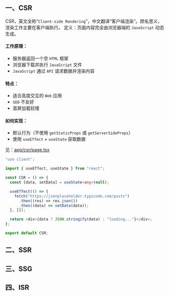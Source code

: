 ## 一、CSR

CSR，英文全称“`Client-side Rendering`”，中文翻译“客户端渲染”。顾名思义，渲染工作主要在客户端执行。
定义：页面内容完全由浏览器端的 `JavaScript` 动态生成。

#### 工作原理：

- 服务器返回一个空 `HTML` 框架
- 浏览器下载并执行 `JavaScript` 文件
- `JavaScript` 通过 `API` 请求数据并渲染内容

#### 特点：

- 适合高度交互的 `Web` 应用
- `SEO` 不友好
- 首屏加载较慢

#### 如何实现：

- 默认行为（不使用 `getStaticProps` 或 `getServerSideProps`）
- 使用 `useEffect` + `useState` 获取数据

见：[app/csr/page.tsx](app/csr/page.tsx)

```ts
"use client";

import { useEffect, useState } from "react";

const CSR = () => {
  const [data, setData] = useState<any>(null);

  useEffect(() => {
    fetch("https://jsonplaceholder.typicode.com/posts")
      .then((res) => res.json())
      .then((data) => setData(data));
  }, []);

  return <div>{data ? JSON.stringify(data) : "loading..."}</div>;
};

export default CSR;
```

## 二、SSR

## 三、SSG

## 四、ISR
